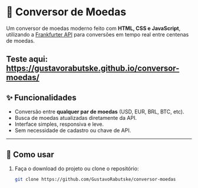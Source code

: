 # 💱 Conversor de Moedas

Um conversor de moedas moderno feito com **HTML, CSS e JavaScript**, utilizando a [Frankfurter API](https://www.frankfurter.app/) para conversões em tempo real entre centenas de moedas.

Teste aqui: https://gustavorabutske.github.io/conversor-moedas/
---

## ✨ Funcionalidades

- Conversão entre **qualquer par de moedas** (USD, EUR, BRL, BTC, etc).
- Busca de moedas atualizadas diretamente da API.
- Interface simples, responsiva e leve.
- Sem necessidade de cadastro ou chave de API.

---

## 🚀 Como usar

1. Faça o download do projeto ou clone o repositório:
   ```bash
   git clone https://github.com/GustavoRabutske/conversor-moedas
